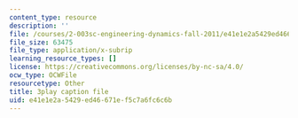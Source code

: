 ```yaml
---
content_type: resource
description: ''
file: /courses/2-003sc-engineering-dynamics-fall-2011/e41e1e2a5429ed46671ef5c7a6fc6c6b_GUvoVvXwoOQ.srt
file_size: 63475
file_type: application/x-subrip
learning_resource_types: []
license: https://creativecommons.org/licenses/by-nc-sa/4.0/
ocw_type: OCWFile
resourcetype: Other
title: 3play caption file
uid: e41e1e2a-5429-ed46-671e-f5c7a6fc6c6b
---
```

